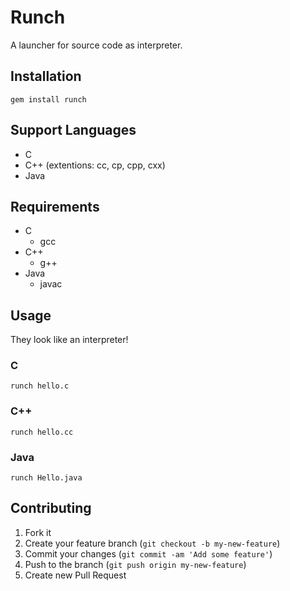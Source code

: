 # Runch

A launcher for source code as interpreter.

## Installation

    gem install runch

## Support Languages

  * C
  * C++ (extentions: cc, cp, cpp, cxx)
  * Java

## Requirements

  * C
    * gcc
  * C++
    * g++
  * Java
    * javac

## Usage

They look like an interpreter!

### C

    runch hello.c

### C++

    runch hello.cc

### Java

    runch Hello.java

## Contributing

1. Fork it
2. Create your feature branch (`git checkout -b my-new-feature`)
3. Commit your changes (`git commit -am 'Add some feature'`)
4. Push to the branch (`git push origin my-new-feature`)
5. Create new Pull Request
